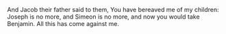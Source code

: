 And Jacob their father said to them, You have bereaved me of my children: Joseph is no more, and Simeon is no more, and now you would take Benjamin. All this has come against me.
